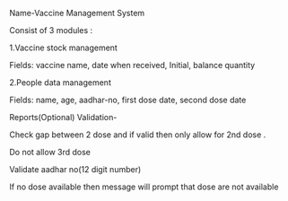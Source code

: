 Name-Vaccine Management System

Consist of 3 modules :

1.Vaccine stock management

Fields: vaccine name, date when received, Initial, balance quantity

2.People data management

Fields: name, age, aadhar-no, first dose date, second dose date

Reports(Optional)
Validation-

Check gap between 2 dose and if valid then only allow for 2nd dose .

Do not allow 3rd dose

Validate aadhar no(12 digit number)

If no dose available then message will prompt that dose are not available